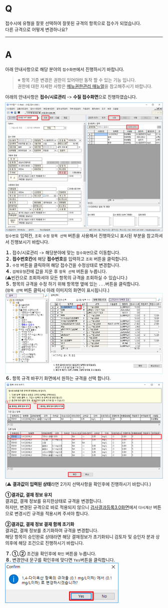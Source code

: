 # Q

접수시에 유형을 잘못 선택하여 잘못된 규격의 항목으로 접수가 되었습니다.  
다른 규격으로 어떻게 변경하나요?

***
# A

아래 안내사항으로 해당 분야의 `접수화면`에서 진행하시기 바랍니다.
>※ 항목 기준 변경은 권한이 있어야만 동작 할 수 있는 기능 입니다.  
권한에 대한 자세한 사항은 [메뉴권한관리 매뉴얼](../009도구/메뉴권한관리.md)을 참고해주시기 바랍니다.

아래의 안내사항은 **접수/시료관리** -> **수질 접수화면**으로 진행하였습니다.
![](/assets/faq/003-01/01접수화면.png)
`접수번호` 입력칸, `조회` `수정` `항목 선택` 버튼을 사용해서 진행하오니 표시된 부분을 참고하셔서 진행보시기 바랍니다.  

**１.** 접수/시료관리 -> 해당분야에 맞는 `접수화면`으로 이동합니다.  
**２.** **접수번호칸**에 해당 **접수번호**를 입력하고 `조회` 버튼을 클릭합니다.  
**３.** `수정` 버튼을 클릭하여 해당 접수건을 수정상태로 변경합니다.  
**４.** `검체유형`칸에 값을 지운 후 `항목 선택` 버튼을 누릅니다.  
(⚠️빈칸으로 조회하셔야 모든 항목의 규격을 조회하실 수 있습니다.)  
**５.** 항목의 규격을 수정 하기 위해 항목명 옆에 있는 `...`버튼을 클릭합니다.  
(`항목 선택` 버튼 클릭시 아래 이미지의 화면이 표시됩니다.)
![](/assets/faq/003-01/02항목선택.png)
**６.** 항목 규격 바꾸기 화면에서 원하는 규격을 선택 합니다.  
![](/assets/faq/003-01/03항목규격변경.png)  
(⚠️ **결과값이 입력된 상태**라면 2가지 선택사항을 확인후에 진행하시기 바랍니다.)  

**①결과값, 결재 정보 유지**  
결과값, 결재 정보를 유지한상태로 규격을 변경합니다.  
하지만, 변경된 규격으로 바로 적용되지 않으니 [검사결과등록3.0화면](/004측정분석관리/004-06결과등록30.md)에서 `다시계산` 버튼으로 변경시킨 규격을 적용시켜 주셔야 합니다.  

**②결과값, 결재 정보 결재 함께 초기화**  
결과값, 결재 정보를 초기화하여 규격을 변경합니다.  
해당 항목이 승인완료 상태라면 해당 결재정보가 초기화되니 검토자 및 승인자 분과 상의후에 해당 조건으로 진행하시기 바랍니다.

**７. ①,②** 조건을 확인후에 `확인` 버튼을 누릅니다.  
**８.** 변경안내 문구를 확인후에 맞다면 `Yes`버튼을 클릭합니다.  
![](/assets/faq/003-01/04선택확인.png)